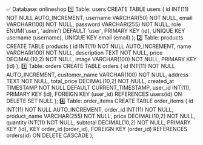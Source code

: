 ✅ Database: onlineshop
1️⃣ Table: users
          CREATE TABLE users (
              id INT(11) NOT NULL AUTO_INCREMENT,
              username VARCHAR(50) NOT NULL,
              email VARCHAR(100) NOT NULL,
              password VARCHAR(255) NOT NULL,
              role ENUM('user', 'admin') DEFAULT 'user',
              PRIMARY KEY (id),
              UNIQUE KEY username (username),
              UNIQUE KEY email (email)
          );
2️⃣ Table: products
          CREATE TABLE products (
              id INT(11) NOT NULL AUTO_INCREMENT,
              name VARCHAR(100) NOT NULL,
              description TEXT NOT NULL,
              price DECIMAL(10,2) NOT NULL,
              image VARCHAR(100) NOT NULL,
              PRIMARY KEY (id)
          );
3️⃣ Table: orders
        CREATE TABLE orders (
          id INT(11) NOT NULL AUTO_INCREMENT,
          customer_name VARCHAR(100) NOT NULL,
          address TEXT NOT NULL,
          total_price DECIMAL(10,2) NOT NULL,
          created_at TIMESTAMP NOT NULL DEFAULT CURRENT_TIMESTAMP,
          user_id INT(11),
          PRIMARY KEY (id),
          FOREIGN KEY (user_id) REFERENCES users(id) ON DELETE SET NULL
      );
4️⃣ Table: order_items
      CREATE TABLE order_items (
          id INT(11) NOT NULL AUTO_INCREMENT,
          order_id INT(11) NOT NULL,
          product_name VARCHAR(255) NOT NULL,
          price DECIMAL(10,2) NOT NULL,
          quantity INT(11) NOT NULL,
          subtotal DECIMAL(10,2) NOT NULL,
          PRIMARY KEY (id),
          KEY order_id (order_id),
          FOREIGN KEY (order_id) REFERENCES orders(id) ON DELETE CASCADE
      );




